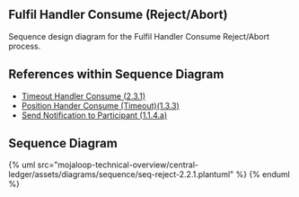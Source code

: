 ## Fulfil Handler Consume (Reject/Abort)

Sequence design diagram for the Fulfil Handler Consume Reject/Abort process.

## References within Sequence Diagram

* [Timeout Handler Consume (2.3.1)](2.3.1-timeout-handler-consume.md)
* [Position Hander Consume (Timeout)(1.3.3)](1.3.3-abort-position-handler-consume.md)
* [Send Notification to Participant (1.1.4.a)](1.1.4.a-send-notification-to-participant.md)

## Sequence Diagram

{% uml src="mojaloop-technical-overview/central-ledger/assets/diagrams/sequence/seq-reject-2.2.1.plantuml" %}
{% enduml %}